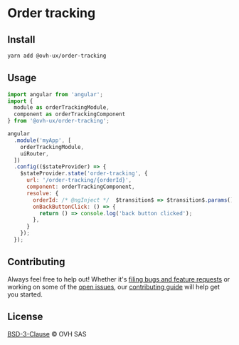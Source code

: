 # Order tracking

## Install

```sh
yarn add @ovh-ux/order-tracking
```
## Usage

```js
import angular from 'angular';
import {
  module as orderTrackingModule,
  component as orderTrackingComponent
} from '@ovh-ux/order-tracking';

angular
  .module('myApp', [
    orderTrackingModule,
    uiRouter,
  ])
  .config(($stateProvider) => {
    $stateProvider.state('order-tracking', {
      url: '/order-tracking/{orderId}',
      component: orderTrackingComponent,
      resolve: {
        orderId: /* @ngInject */  $transition$ => $transition$.params().orderId,
        onBackButtonClick: () => {
          return () => console.log('back button clicked');
        },
      }
    });
  });
```

## Contributing

Always feel free to help out! Whether it's [filing bugs and feature requests](https://github.com/ovh-ux/manager/issues/new) or working on some of the [open issues](https://github.com/ovh-ux/manager/issues), our [contributing guide](CONTRIBUTING.md) will help get you started.

## License

[BSD-3-Clause](LICENSE) © OVH SAS
